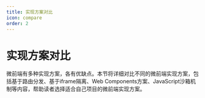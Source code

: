 ```yaml
---
title: 实现方案对比
icon: compare
order: 2
---
```


# 实现方案对比

微前端有多种实现方案，各有优缺点。本节将详细对比不同的微前端实现方案，包括基于路由分发、基于iframe隔离、Web Components方案、JavaScript沙箱机制等内容，帮助读者选择适合自己项目的微前端实现方案。
